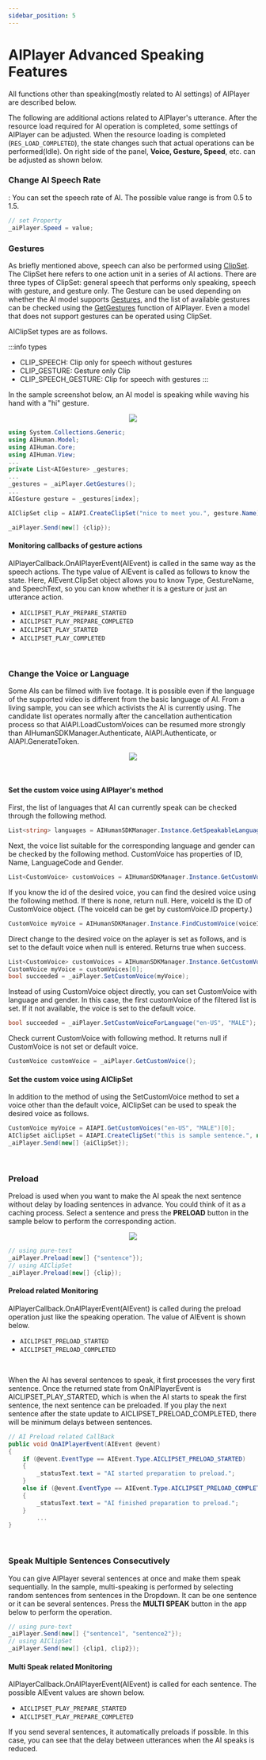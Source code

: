 ```yaml
---
sidebar_position: 5
---
```


# AIPlayer Advanced Speaking Features

All functions other than speaking(mostly related to AI settings) of AIPlayer are described below.

The following are additional actions related to AIPlayer's utterance.
After the resource load required for AI operation is completed, some settings of AIPlayer can be adjusted. When the resource loading is completed (`RES_LOAD_COMPLETED`), the state changes such that actual operations can be performed(Idle). On right side of the panel, **Voice, Gesture, Speed**, etc. can be adjusted as shown below.

### Change AI Speech Rate

: You can set the speech rate of AI. The possible value range is from 0.5 to 1.5.
```csharp
// set Property
_aiPlayer.Speed = value;
```

### Gestures
As briefly mentioned above, speech can also be performed using [ClipSet](/aihuman/unity-sdk/apis/aiclipset). The ClipSet here refers to one action unit in a series of AI actions. There are three types of ClipSet: general speech that performs only speaking, speech with gesture, and gesture only. The Gesture can be used depending on whether the AI model supports [Gestures](/aihuman/unity-sdk/apis/aigesture), and the list of available gestures can be checked using the [GetGestures](/aihuman/unity-sdk/apis/aiplayer) function of AIPlayer. Even a model that does not support gestures can be operated using ClipSet.

AIClipSet types are as follows.

:::info types
  - CLIP_SPEECH: Clip only for speech without gestures
  - CLIP_GESTURE: Gesture only Clip
  - CLIP_SPEECH_GESTURE: Clip for speech with gestures
:::

In the sample screenshot below, an AI model is speaking while waving his hand with a "hi" gesture.

<p align="center">
<img src="/img/aihuman/unity/aiplayer_gesture.png" style={{zoom: "30%"}} />
</p>

```csharp
using System.Collections.Generic;
using AIHuman.Model;
using AIHuman.Core;
using AIHuman.View;
...
private List<AIGesture> _gestures;
...
_gestures = _aiPlayer.GetGestures();
...
AIGesture gesture = _gestures[index];

AIClipSet clip = AIAPI.CreateClipSet("nice to meet you.", gesture.Name);

_aiPlayer.Send(new[] {clip});
```

#### Monitoring callbacks of gesture actions

AIPlayerCallback.OnAIPlayerEvent(AIEvent) is called in the same way as the speech actions. The type value of AIEvent is called as follows to know the state. Here, AIEvent.ClipSet object allows you to know Type, GestureName, and SpeechText, so you can know whether it is a gesture or just an utterance action. 

- `AICLIPSET_PLAY_PREPARE_STARTED`
- `AICLIPSET_PLAY_PREPARE_COMPLETED`
- `AICLIPSET_PLAY_STARTED`
- `AICLIPSET_PLAY_COMPLETED`

<br/>

### Change the Voice or Language
Some AIs can be filmed with live footage. It is possible even if the language of the supported video is different from the basic language of AI. From a living sample, you can see which activists the AI ​​is currently using. The candidate list operates normally after the cancellation authentication process so that AIAPI.LoadCustomVoices can be resumed more strongly than AIHumanSDKManager.Authenticate, AIAPI.Authenticate, or AIAPI.GenerateToken.

<p align="center">
<img src="/img/aihuman/unity/aiplayer_customvoice.png" style={{zoom: "30%"}} />
</p>

<br/>

#### Set the custom voice using AIPlayer's method
First, the list of languages that AI can currently speak can be checked through the following method.

```csharp
List<string> languages = AIHumanSDKManager.Instance.GetSpeakableLanguages(_aiPlayer.AIGender);
``` 


Next, the voice list suitable for the corresponding language and gender can be checked by the following method. CustomVoice has properties of ID, Name, LanguageCode and Gender.

```csharp
List<CustomVoice> customVoices = AIHumanSDKManager.Instance.GetCustomVoices();
``` 

If you know the id of the desired voice, you can find the desired voice using the following method. If there is none, return null. Here, voiceId is the ID of CustomVoice object. (The voiceId can be get by customVoice.ID property.)

```csharp
CustomVoice myVoice = AIHumanSDKManager.Instance.FindCustomVoice(voiceId);
``` 

Direct change to the desired voice on the aplayer is set as follows, and is set to the default voice when null is entered. Returns true when success.

```csharp
List<CustomVoice> customVoices = AIHumanSDKManager.Instance.GetCustomVoices();
CustomVoice myVoice = customVoices[0]; 
bool succeeded = _aiPlayer.SetCustomVoice(myVoice);
```


Instead of using CustomVoice object directly, you can set CustomVoice with language and gender. In this case, the first customVoice of the filtered list is set. If it not available, the voice is set to the default voice. 

```csharp
bool succeeded = _aiPlayer.SetCustomVoiceForLanguage("en-US", "MALE");
```


Check current CustomVoice with following method. It returns null if CustomVoice is not set or default voice.

```csharp
CustomVoice customVoice = _aiPlayer.GetCustomVoice();
```

#### Set the custom voice using AIClipSet
In addition to the method of using the SetCustomVoice method to set a voice other than the default voice, AIClipSet can be used to speak the desired voice as follows.

```csharp
CustomVoice myVoice = AIAPI.GetCustomVoices("en-US", "MALE")[0];
AIClipSet aiClipSet = AIAPI.CreateClipSet("this is sample sentence.", null, myVoice);
_aiPlayer.Send(new[] {aiClipSet});
``` 

<br/>

### Preload

Preload is used when you want to make the AI speak the next sentence without delay by loading sentences in advance. You could think of it as a caching process. Select a sentence and press the **PRELOAD** button in the sample below to perform the corresponding action.

<p align="center">
<img src="/img/aihuman/unity/aiplayer_preload.png" style={{zoom: "30%"}} />
</p>

```csharp
// using pure-text
_aiPlayer.Preload(new[] {"sentence"});
// using AIClipSet
_aiPlayer.Preload(new[] {clip});
```

#### Preload related Monitoring

AIPlayerCallback.OnAIPlayerEvent(AIEvent) is called during the preload operation just like the speaking operation. The value of AIEvent is shown below. 

- `AICLIPSET_PRELOAD_STARTED`
- `AICLIPSET_PRELOAD_COMPLETED`

<br/>

When the AI has several sentences to speak, it first processes the very first sentence. Once the returned state from OnAIPlayerEvent is AICLIPSET_PLAY_STARTED, which is when the AI starts to speak the first sentence, the next sentence can be preloaded. If you play the next sentence after the state update to AICLIPSET_PRELOAD_COMPLETED, there will be minimum delays between sentences. 

```csharp
// AI Preload related CallBack
public void OnAIPlayerEvent(AIEvent @event)
{
    if (@event.EventType == AIEvent.Type.AICLIPSET_PRELOAD_STARTED)
    {
        _statusText.text = "AI started preparation to preload.";
    }
    else if (@event.EventType == AIEvent.Type.AICLIPSET_PRELOAD_COMPLETED)
    {
        _statusText.text = "AI finished preparation to preload.";
    }
    	...
}
```

<br/>

### Speak Multiple Sentences Consecutively

You can give AIPlayer several sentences at once and make them speak sequentially. In the sample, multi-speaking is performed by selecting random sentences from sentences in the Dropdown. It can be one sentence or it can be several sentences. Press the **MULTI SPEAK** button in the app below to perform the operation.

```csharp
// using pure-text
_aiPlayer.Send(new[] {"sentence1", "sentence2"});
// using AIClipSet
_aiPlayer.Send(new[] {clip1, clip2});
```

#### Multi Speak related Monitoring

AIPlayerCallback.OnAIPlayerEvent(AIEvent) is called for each sentence. The possible AIEvent values are shown below. 

- `AICLIPSET_PLAY_PREPARE_STARTED`
- `AICLIPSET_PLAY_PREPARE_COMPLETED`

If you send several sentences, it automatically preloads if possible. In this case, you can see that the delay between utterances when the AI speaks is reduced.

